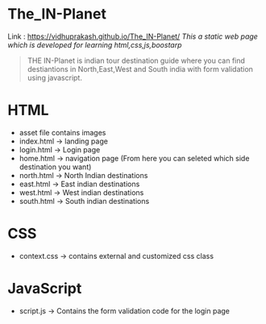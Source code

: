 # The_IN-Planet
 Link : https://vidhuprakash.github.io/The_IN-Planet/
*This a static web page which is developed for learning html,css,js,boostarp*
> THE IN-Planet is indian tour destination guide where you can find destiantions in North,East,West and South india with form validation using javascript.
 # __HTML__
 - asset file contains images
 - index.html -> landing page
 - login.html -> Login page
 - home.html  -> navigation page (From here you can seleted which side destination you want)
 - north.html -> North Indian destinations
 - east.html  -> East indian destinations
 - west.html  -> West indian destinations
 - south.html -> South indian destinations
# __CSS__
 - context.css -> contains external and customized css class
# __JavaScript__
 - script.js -> Contains the form validation code for the login page



